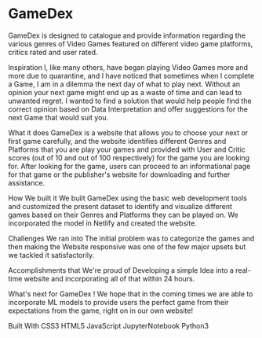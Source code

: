 # GameDex
GameDex is designed to catalogue and provide information regarding the various genres of Video Games featured on different video game platforms, critics rated and user rated.

Inspiration
I, like many others, have began playing Video Games more and more due to quarantine, and I have noticed that sometimes when I complete a Game, I am in a dilemma the next day of what to play next. Without an opinion your next game might end up as a waste of time and can lead to unwanted regret. I wanted to find a solution that would help people find the correct opinion based on Data Interpretation and offer suggestions for the next Game that would suit you.

What it does
GameDex is a website that allows you to choose your next or first game carefully, and the website identifies different Genres and Platforms that you are play your games and provided with User and Critic scores (out of 10 and out of 100 respectively) for the game you are looking for. After looking for the game, users can proceed to an informational page for that game or the publisher's website for downloading and further assistance.

How We built it
We built GameDex using the basic web development tools and customized the present dataset to identify and visualize different games based on their Genres and Platforms they can be played on. We incorporated the model in Netlify and created the website.

Challenges We ran into
The initial problem was to categorize the games and then making the Website responsive was one of the few major upsets but we tackled it satisfactorily.

Accomplishments that We're proud of
Developing a simple Idea into a real-time website and incorporating all of that within 24 hours.

What's next for GameDex !
We hope that in the coming times we are able to incorporate ML models to provide users the perfect game from their expectations from the game, right on in our own website!

Built With
CSS3
HTML5
JavaScript
JupyterNotebook
Python3
